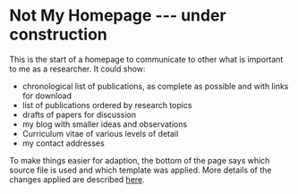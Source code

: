 # Not My Homepage --- under construction

This is the start of a homepage to communicate to other what is important
to me as a researcher. It could show:

- chronological list of publications, as complete as possible and with links for download
- list of publications ordered by research topics
- drafts of papers for discussion
- my blog with smaller ideas and observations 
- Curriculum vitae of various levels of detail
- my contact addresses

To make things easier for adaption, the bottom of the page says which source file is used and which template was applied. More details of the changes applied are described [here](logOfChanges).
